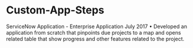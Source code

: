 # Custom-App-Steps
ServiceNow Application	- Enterprise Application				    		         July 2017
•	Developed an application from scratch that pinpoints due projects to a map and opens related table that show progress and other features related to the project.
